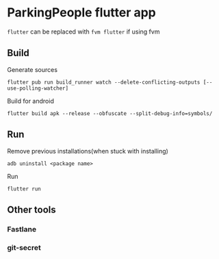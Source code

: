 # ParkingPeople flutter app

`flutter` can be replaced with `fvm flutter` if using fvm

## Build

Generate sources

`flutter pub run build_runner watch --delete-conflicting-outputs [--use-polling-watcher]`

Build for android

`flutter build apk --release --obfuscate --split-debug-info=symbols/`

## Run

Remove previous installations(when stuck with installing)

`adb uninstall <package name>`

Run

`flutter run`

## Other tools

### Fastlane

### git-secret
